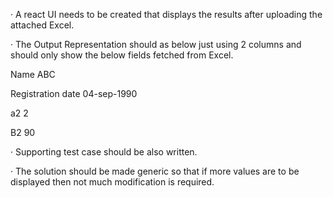 ·       A react UI needs to be created that displays the results after uploading the attached Excel.

·       The Output Representation should as below just using 2 columns and should only show the below fields fetched from Excel.

Name  ABC

Registration date 04-sep-1990

a2 2

B2 90

·       Supporting test case should be also written.

·       The solution should be made generic so that if more values are to be displayed then not much modification is required.
